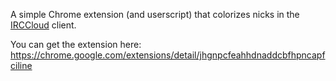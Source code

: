 A simple Chrome extension (and userscript) that colorizes nicks in the
[IRCCloud](https://irccloud.com) client.

You can get the extension here:
https://chrome.google.com/extensions/detail/jhgnpcfeahhdnaddcbfhpncapfciline
